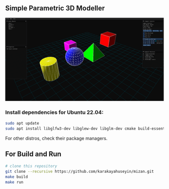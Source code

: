 ## Simple Parametric 3D Modeller

![Screenshot](docs/screenshot.png)
### Install dependencies for Ubuntu 22.04:
```sh
sudo apt update
sudo apt install libglfw3-dev libglew-dev libglm-dev cmake build-essential
```
For other distros, check their package managers.

## For Build and Run
```sh
# clone this repository
git clone --recursive https://github.com/karakayahuseyin/mizan.git
make build
make run
```
